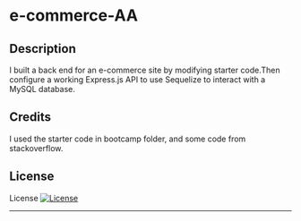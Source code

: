 # e-commerce-AA

## Description

I built a back end for an e-commerce site by modifying starter code.Then configure a working Express.js API to use Sequelize to interact with a MySQL database.


## Credits


I used the starter code in bootcamp folder, and some code from stackoverflow.

## License

License
[![License](https://img.shields.io/badge/License-Apache_2.0-blue.svg)](https://opensource.org/licenses/Apache-2.0)



---